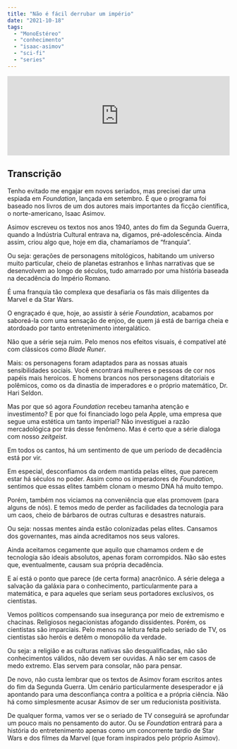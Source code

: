 ```yaml
---
title: "Não é fácil derrubar um império"
date: "2021-10-18"
tags: 
  - "MonoEstéreo"
  - "conhecimento"
  - "isaac-asimov"
  - "sci-fi"
  - "series"
---
```


<iframe src="https://anchor.fm/monoestereo/embed/episodes/No--fcil-derrubar-um-imprio-e18v8ns" height="180px" width="100%" frameborder="0" scrolling="no" style="width:100%;height:180px"></iframe>

## Transcrição

Tenho evitado me engajar em novos seriados, mas precisei dar uma espiada em _Foundation_, lançada em setembro. É que o programa foi baseado nos livros de um dos autores mais importantes da ficção científica, o norte-americano, Isaac Asimov.

Asimov escreveu os textos nos anos 1940, antes do fim da Segunda Guerra, quando a Indústria Cultural entrava na, digamos, pré-adolescência. Ainda assim, criou algo que, hoje em dia, chamaríamos de “franquia”.

Ou seja: gerações de personagens mitológicos, habitando um universo muito particular, cheio de planetas estranhos e linhas narrativas que se desenvolvem ao longo de séculos, tudo amarrado por uma história baseada na decadência do Império Romano.

É uma franquia tão complexa que desafiaria os fãs mais diligentes da Marvel e da Star Wars.

O engraçado é que, hoje, ao assistir à série _Foundation_, acabamos por saboreá-la com uma sensação de enjoo, de quem já está de barriga cheia e atordoado por tanto entretenimento intergalático.

Não que a série seja ruim. Pelo menos nos efeitos visuais, é compatível até com clássicos como _Blade Runer_.

Mais: os personagens foram adaptados para as nossas atuais sensibilidades sociais. Você encontrará mulheres e pessoas de cor nos papéis mais heroicos. E homens brancos nos personagens ditatoriais e polêmicos, como os da dinastia de imperadores e o próprio matemático, Dr. Hari Seldon.

Mas por que só agora _Foundation_ recebeu tamanha atenção e investimento? E por que foi financiado logo pela Apple, uma empresa que segue uma estética um tanto imperial? Não investiguei a razão mercadológica por trás desse fenômeno. Mas é certo que a série dialoga com nosso _zeitgeist_.

Em todos os cantos, há um sentimento de que um período de decadência está por vir.

Em especial, desconfiamos da ordem mantida pelas elites, que parecem estar há séculos no poder. Assim como os imperadores de _Foundation_, sentimos que essas elites também clonam o mesmo DNA há muito tempo.

Porém, também nos viciamos na conveniência que elas promovem (para alguns de nós). E temos medo de perder as facilidades da tecnologia para um caos, cheio de bárbaros de outras culturas e desastres naturais.

Ou seja: nossas mentes ainda estão colonizadas pelas elites. Cansamos dos governantes, mas ainda acreditamos nos seus valores.

Ainda aceitamos cegamente que aquilo que chamamos ordem e de tecnologia são ideais absolutos, apenas foram corrompidos. Não são estes que, eventualmente, causam sua própria decadência.

E aí está o ponto que parece (de certa forma) anacrônico. A série delega a salvação da galáxia para o conhecimento, particularmente para a matemática, e para aqueles que seriam seus portadores exclusivos, os cientistas.

Vemos políticos compensando sua insegurança por meio de extremismo e chacinas. Religiosos negacionistas afogando dissidentes. Porém, os cientistas são imparciais. Pelo menos na leitura feita pelo seriado de TV, os cientistas são heróis e detêm o monopólio da verdade.

Ou seja: a religião e as culturas nativas são desqualificadas, não são conhecimentos válidos, não devem ser ouvidas. A não ser em casos de medo extremo. Elas servem para consolar, não para pensar.

De novo, não custa lembrar que os textos de Asimov foram escritos antes do fim da Segunda Guerra. Um cenário particularmente desesperador e já apontando para uma desconfiança contra a política e a própria ciência. Não há como simplesmente acusar Asimov de ser um reducionista positivista.

De qualquer forma, vamos ver se o seriado de TV conseguirá se aprofundar um pouco mais no pensamento do autor. Ou se _Foundation_ entrará para a história do entretenimento apenas como um concorrente tardio de Star Wars e dos filmes da Marvel (que foram inspirados pelo próprio Asimov).

